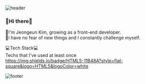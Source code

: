 
<!--
**nuej0416/nuej0416** is a ✨ _special_ ✨ repository because its `README.md` (this file) appears on your GitHub profile.

Here are some ideas to get you started:

- 🔭 I’m currently working on ...
- 🌱 I’m currently learning ...
- 👯 I’m looking to collaborate on ...
- 🤔 I’m looking for help with ...
- 💬 Ask me about ...
- 📫 How to reach me: ...
- 😄 Pronouns: ...
- ⚡ Fun fact: ...
-->
![header](https://capsule-render.vercel.app/api?type=waving&color=gradient&height=300&section=header&text=Jeongeun%20Kim&fontSize=90&fontAlignY=35)
### 👋Hi there👋   
🌱I'm Jeongeun Kim, growing as a front-end developer.   
:raised_hands:I have no fear of new things and I constantly challenge myself.   
 
:computer:Tech Stack:computer:   
Techs that I've used at least once   
https://img.shields.io/badge/HTML5-11B48A?style=flat-square&logo=HTML5&logoColor=white  

![footer](https://capsule-render.vercel.app/api?type=waving&color=gradient&height=300&section=footer&text=%20&fontSize=90)
